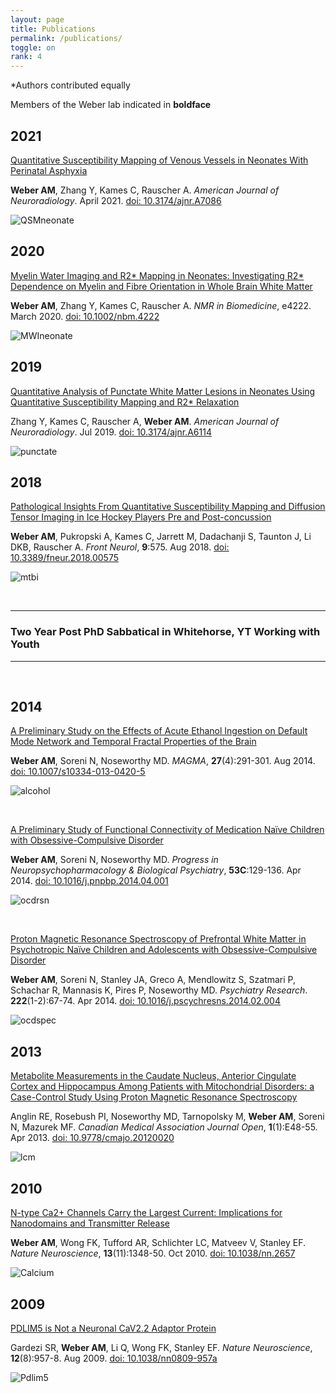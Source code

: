 ```yaml
---
layout: page
title: Publications
permalink: /publications/
toggle: on
rank: 4
---
```

\*Authors contributed equally<br>

Members of the Weber lab indicated in **boldface**

## 2021 

[Quantitative Susceptibility Mapping of Venous Vessels in Neonates With Perinatal Asphyxia](http://www.ajnr.org/content/early/2021/04/01/ajnr.A7086)

**Weber AM**, Zhang Y, Kames C, Rauscher A. _American Journal of Neuroradiology_. April 2021. [doi: 10.3174/ajnr.A7086](https://doi.org/10.3174/ajnr.A7086)

![QSMneonate](QSMneonate.jpg)

## 2020

[Myelin Water Imaging and R2* Mapping in Neonates: Investigating R2* Dependence on Myelin and Fibre Orientation in Whole Brain White Matter](https://analyticalsciencejournals.onlinelibrary.wiley.com/doi/10.1002/nbm.4222)

**Weber AM**, Zhang Y, Kames C, Rauscher A. _NMR in Biomedicine_, e4222. March 2020. [doi: 10.1002/nbm.4222](https://doi.org/10.1002/nbm.4222)

![MWIneonate](MWIneonate.png)

## 2019

[Quantitative Analysis of Punctate White Matter Lesions in Neonates Using Quantitative Susceptibility Mapping and R2* Relaxation](http://www.ajnr.org/content/early/2019/06/20/ajnr.A6114)

Zhang Y, Kames C, Rauscher A, **Weber AM**. _American Journal of Neuroradiology_. Jul 2019. [doi: 10.3174/ajnr.A6114](https://doi.org/10.3174/ajnr.A6114)

![punctate](punctate.jpg)

## 2018

[Pathological Insights From Quantitative Susceptibility Mapping and Diffusion Tensor Imaging in Ice Hockey Players Pre and Post-concussion](https://www.ncbi.nlm.nih.gov/pmc/articles/PMC6091605/)

**Weber AM**, Pukropski A, Kames C, Jarrett M, Dadachanji S, Taunton J, Li DKB, Rauscher A. _Front Neurol_, **9**:575. Aug 2018. [doi: 10.3389/fneur.2018.00575](https://doi.org/10.3389/fneur.2018.00575)

![mtbi](mtbi.jpg)

<br>

***

### Two Year Post PhD Sabbatical in Whitehorse, YT Working with Youth

***
<br>

## 2014

[A Preliminary Study on the Effects of Acute Ethanol Ingestion on Default Mode Network and Temporal Fractal Properties of the Brain](https://link.springer.com/article/10.1007/s10334-013-0420-5)

**Weber AM**, Soreni N, Noseworthy MD. _MAGMA_, **27**(4):291-301. Aug 2014. [doi: 10.1007/s10334-013-0420-5](https://doi.org/10.1007/s10334-013-0420-5)

![alcohol](alcohol.png)

<br>

[A Preliminary Study of Functional Connectivity of Medication Naïve Children with Obsessive-Compulsive Disorder](https://www.sciencedirect.com/science/article/abs/pii/S0278584614000773?via%3Dihub)

**Weber AM**, Soreni N, Noseworthy MD. _Progress in Neuropsychopharmacology & Biological Psychiatry_, **53C**:129-136. Apr 2014. [doi: 10.1016/j.pnpbp.2014.04.001](https://doi.org/10.1016/j.pnpbp.2014.04.001)

![ocdrsn](ocdrsn.jpg)

<br>

[Proton Magnetic Resonance Spectroscopy of Prefrontal White Matter in Psychotropic Naïve Children and Adolescents with Obsessive-Compulsive Disorder](https://www.sciencedirect.com/science/article/abs/pii/S0925492714000316?via%3Dihub)

**Weber AM**, Soreni N, Stanley JA, Greco A, Mendlowitz S, Szatmari P, Schachar R, Mannasis K, Pires P, Noseworthy MD. _Psychiatry Research_. **222**(1-2):67-74. Apr 2014. [doi: 10.1016/j.pscychresns.2014.02.004](https://doi.org/10.1016/j.pscychresns.2014.02.004)

![ocdspec](ocdspec.jpg)

## 2013

[Metabolite Measurements in the Caudate Nucleus, Anterior Cingulate Cortex and Hippocampus Among Patients with Mitochondrial Disorders: a Case-Control Study Using Proton Magnetic Resonance Spectroscopy](http://cmajopen.ca/content/1/1/E48)

Anglin RE, Rosebush PI, Noseworthy MD, Tarnopolsky M, **Weber AM**, Soreni N, Mazurek MF. _Canadian Medical Association Journal Open_, **1**(1):E48-55. Apr 2013. [doi: 10.9778/cmajo.20120020](https://doi.org/10.9778/cmajo.20120020)

![lcm](lcm.jpg)

## 2010

[N-type Ca2+ Channels Carry the Largest Current: Implications for Nanodomains and Transmitter Release](https://www.nature.com/articles/nn.2657)

**Weber AM**, Wong FK, Tufford AR, Schlichter LC, Matveev V, Stanley EF. _Nature Neuroscience_, **13**(11):1348-50. Oct 2010. [doi: 10.1038/nn.2657](https://doi.org/10.1038/nn.2657)

![Calcium](calcium.jpg)

## 2009

[PDLIM5 is Not a Neuronal CaV2.2 Adaptor Protein](https://www.nature.com/articles/nn0809-957a)

Gardezi SR, **Weber AM**, Li Q, Wong FK, Stanley EF. _Nature Neuroscience_, **12**(8):957-8. Aug 2009. [doi: 10.1038/nn0809-957a](https://doi.org/10.1038/nn0809-957a)

![Pdlim5](pdlim5.jpg)
